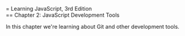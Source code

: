 = Learning JavaScript, 3rd Edition  
== Chapter 2: JavaScript Development Tools  

In this chapter we're learning about Git and other development tools.